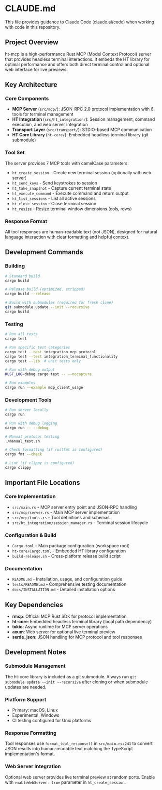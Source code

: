 # CLAUDE.md

This file provides guidance to Claude Code (claude.ai/code) when working with code in this repository.

## Project Overview

ht-mcp is a high-performance Rust MCP (Model Context Protocol) server that provides headless terminal interactions. It embeds the HT library for optimal performance and offers both direct terminal control and optional web interface for live previews.

## Key Architecture

### Core Components
- **MCP Server** (`src/mcp/`): JSON-RPC 2.0 protocol implementation with 6 tools for terminal management
- **HT Integration** (`src/ht_integration/`): Session management, command execution, and web server integration  
- **Transport Layer** (`src/transport/`): STDIO-based MCP communication
- **HT Core Library** (`ht-core/`): Embedded headless terminal library (git submodule)

### Tool Set
The server provides 7 MCP tools with camelCase parameters:
- `ht_create_session` - Create new terminal session (optionally with web server)
- `ht_send_keys` - Send keystrokes to session
- `ht_take_snapshot` - Capture current terminal state  
- `ht_execute_command` - Execute command and return output
- `ht_list_sessions` - List all active sessions
- `ht_close_session` - Close terminal session
- `ht_resize` - Resize terminal window dimensions (cols, rows)

### Response Format
All tool responses are human-readable text (not JSON), designed for natural language interaction with clear formatting and helpful context.

## Development Commands

### Building
```bash
# Standard build
cargo build

# Release build (optimized, stripped)
cargo build --release

# Build with submodules (required for fresh clone)
git submodule update --init --recursive
cargo build
```

### Testing
```bash
# Run all tests
cargo test

# Run specific test categories
cargo test --test integration_mcp_protocol
cargo test --test integration_terminal_functionality
cargo test --lib  # unit tests only

# Run with debug output
RUST_LOG=debug cargo test -- --nocapture

# Run examples
cargo run --example mcp_client_usage
```

### Development Tools
```bash
# Run server locally
cargo run

# Run with debug logging
cargo run -- --debug

# Manual protocol testing
./manual_test.sh

# Check formatting (if rustfmt is configured)
cargo fmt --check

# Lint (if clippy is configured)
cargo clippy
```

## Important File Locations

### Core Implementation
- `src/main.rs` - MCP server entry point and JSON-RPC handling
- `src/mcp/server.rs` - Main MCP server implementation
- `src/mcp/tools.rs` - Tool definitions and schemas
- `src/ht_integration/session_manager.rs` - Terminal session lifecycle

### Configuration & Build
- `Cargo.toml` - Main package configuration (workspace root)
- `ht-core/Cargo.toml` - Embedded HT library configuration
- `build-release.sh` - Cross-platform release build script

### Documentation
- `README.md` - Installation, usage, and configuration guide
- `tests/README.md` - Comprehensive testing documentation
- `docs/INSTALLATION.md` - Detailed installation options

## Key Dependencies

- **rmcp**: Official MCP Rust SDK for protocol implementation
- **ht-core**: Embedded headless terminal library (local path dependency)
- **tokio**: Async runtime for MCP server operations
- **axum**: Web server for optional live terminal preview
- **serde_json**: JSON handling for MCP protocol and tool responses

## Development Notes

### Submodule Management
The ht-core library is included as a git submodule. Always run `git submodule update --init --recursive` after cloning or when submodule updates are needed.

### Platform Support
- Primary: macOS, Linux
- Experimental: Windows
- CI testing configured for Unix platforms

### Response Formatting
Tool responses use `format_tool_response()` in `src/main.rs:241` to convert JSON results into human-readable text matching the TypeScript implementation's format.

### Web Server Integration
Optional web server provides live terminal preview at random ports. Enable with `enableWebServer: true` parameter in `ht_create_session`.